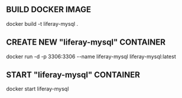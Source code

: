 ## BUILD DOCKER IMAGE
docker build -t liferay-mysql .

## CREATE NEW "liferay-mysql"  CONTAINER
docker run -d -p 3306:3306 --name liferay-mysql liferay-mysql:latest

## START "liferay-mysql"  CONTAINER
docker start liferay-mysql









